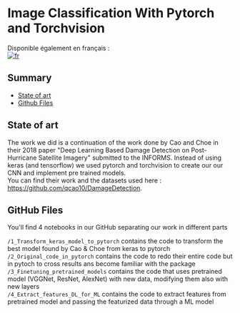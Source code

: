 # Image Classification With Pytorch and Torchvision

Disponible également en français : <br>
[![fr](https://img.shields.io/badge/lang-français-green.svg)](https://github.com/AxelEutarici/SISE_Fraudes_Bancaires/blob/main/README.english.md)

## Summary

 - [State of art](#State-of-art)
 - [Github Files](#Github-Files)

## State of art 

The work we did is a continuation of the work done by Cao and Choe in their 2018 paper "Deep Learning Based Damage Detection on Post-Hurricane Satellite Imagery" submitted to the INFORMS. Instead of using keras (and tensorflow) we used pytorch and torchvision to create our our CNN and implement pre trained models. <br>
You can find their work and the datasets used here : https://github.com/qcao10/DamageDetection.


## GitHub Files
You'll find 4 notebooks in our GitHub separating our work in different parts  

`/1_Transform_keras_model_to_pytorch` contains the code to transform the best model found by Cao & Choe from keras to pytorch <br>
`/2_Original_code_in_pytorch` contains the code to redo their entire code but in pytoch to cross results ans become familiar with the package<br>
`/3_Finetuning_pretrained_models` contains the code that uses pretrained model (VGGNet, ResNet, AlexNet) with new data, modifying them also with new layers<br>
`/4_Extract_features_DL_for_ML` contains the code to extract features from pretrained model and passing the featurized data through a ML model<br>


```sh

```



